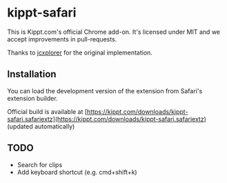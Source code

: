 # kippt-safari

This is Kippt.com's official Chrome add-on. It's licensed under MIT and we accept improvements in pull-requests.

Thanks to [jcxplorer](https://github.com/jcxplorer) for the original implementation.

## Installation

You can load the development version of the extension from Safari's extension builder.

Official build is available at [https://kippt.com/downloads/kippt-safari.safariextz](https://kippt.com/downloads/kippt-safari.safariextz) (updated automatically)

## TODO

* Search for clips
* Add keyboard shortcut (e.g. cmd+shift+k)